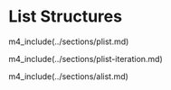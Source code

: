 # List Structures

m4_include(../sections/plist.md)

m4_include(../sections/plist-iteration.md)

m4_include(../sections/alist.md)
